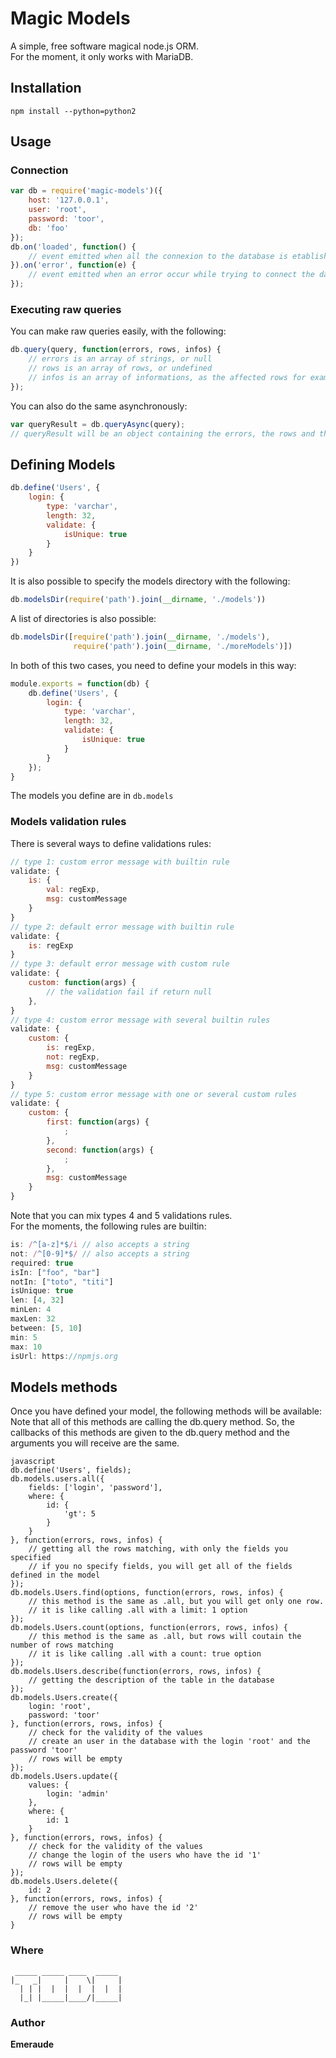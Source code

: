 # Magic Models

A simple, free software magical node.js ORM.  
For the moment, it only works with MariaDB.

## Installation

	npm install --python=python2

## Usage
### Connection

```javascript
var db = require('magic-models')({
	host: '127.0.0.1',
	user: 'root',
	password: 'toor',
	db: 'foo'
});
db.on('loaded', function() {
	// event emitted when all the connexion to the database is etablished
}).on('error', function(e) {
	// event emitted when an error occur while trying to connect the database
});
```

### Executing raw queries

You can make raw queries easily, with the following:

```javascript
db.query(query, function(errors, rows, infos) {
	// errors is an array of strings, or null
	// rows is an array of rows, or undefined
	// infos is an array of informations, as the affected rows for example, or undefined
});
```

You can also do the same asynchronously:

```javascript
var queryResult = db.queryAsync(query);
// queryResult will be an object containing the errors, the rows and the infos
```

## Defining Models

```javascript
db.define('Users', {
	login: {
		type: 'varchar',
		length: 32,
		validate: {
			isUnique: true
		}
	}
})
```

It is also possible to specify the models directory with the following:

```javascript
db.modelsDir(require('path').join(__dirname, './models'))
```

A list of directories is also possible:

```javascript
db.modelsDir([require('path').join(__dirname, './models'),
			  require('path').join(__dirname, './moreModels')])
```

In both of this two cases, you need to define your models in this way:

```javascript
module.exports = function(db) {
	db.define('Users', {
		login: {
			type: 'varchar',
			length: 32,
			validate: {
				isUnique: true
			}
		}
	});
}
```

The models you define are in `db.models`

### Models validation rules

There is several ways to define validations rules:

```javascript
// type 1: custom error message with builtin rule
validate: {
	is: {
		val: regExp,
		msg: customMessage
	}
}
// type 2: default error message with builtin rule
validate: {
	is: regExp
}
// type 3: default error message with custom rule
validate: {
	custom: function(args) {
		// the validation fail if return null
	},
}
// type 4: custom error message with several builtin rules
validate: {
	custom: {
		is: regExp,
		not: regExp,
		msg: customMessage
	}
}
// type 5: custom error message with one or several custom rules
validate: {
	custom: {
		first: function(args) {
			;
		},
		second: function(args) {
			;
		},
		msg: customMessage
	}
}
```

Note that you can mix types 4 and 5 validations rules.  
For the moments, the following rules are builtin:

```javascript
is: /^[a-z]*$/i // also accepts a string
not: /^[0-9]*$/ // also accepts a string
required: true
isIn: ["foo", "bar"]
notIn: ["toto", "titi"]
isUnique: true
len: [4, 32]
minLen: 4
maxLen: 32
between: [5, 10]
min: 5
max: 10
isUrl: https://npmjs.org
```

## Models methods

Once you have defined your model, the following methods will be available:  
Note that all of this methods are calling the db.query method. So, the callbacks of this methods are given to the db.query method and the arguments you will receive are the same.

```
javascript
db.define('Users', fields);
db.models.users.all({
	fields: ['login', 'password'],
	where: {
		id: {
			'gt': 5
		}
	}
}, function(errors, rows, infos) {
	// getting all the rows matching, with only the fields you specified
	// if you no specify fields, you will get all of the fields defined in the model
});
db.models.Users.find(options, function(errors, rows, infos) {
	// this method is the same as .all, but you will get only one row.
	// it is like calling .all with a limit: 1 option
});
db.models.Users.count(options, function(errors, rows, infos) {
	// this method is the same as .all, but rows will coutain the number of rows matching
	// it is like calling .all with a count: true option
});
db.models.Users.describe(function(errors, rows, infos) {
	// getting the description of the table in the database
});
db.models.Users.create({
	login: 'root',
	password: 'toor'
}, function(errors, rows, infos) {
	// check for the validity of the values
	// create an user in the database with the login 'root' and the password 'toor'
	// rows will be empty
});
db.models.Users.update({
	values: {
		login: 'admin'
	},
	where: {
		id: 1
	}
}, function(errors, rows, infos) {
	// check for the validity of the values
	// change the login of the users who have the id '1'
	// rows will be empty
});
db.models.Users.delete({
	id: 2
}, function(errors, rows, infos) {
	// remove the user who have the id '2'
	// rows will be empty
}
```

### Where

```
 _____ _____ ____  _____
|_   _|     |    \|     |
  | | |  |  |  |  |  |  |
  |_| |_____|____/|_____|
```

### Author

**Emeraude**
